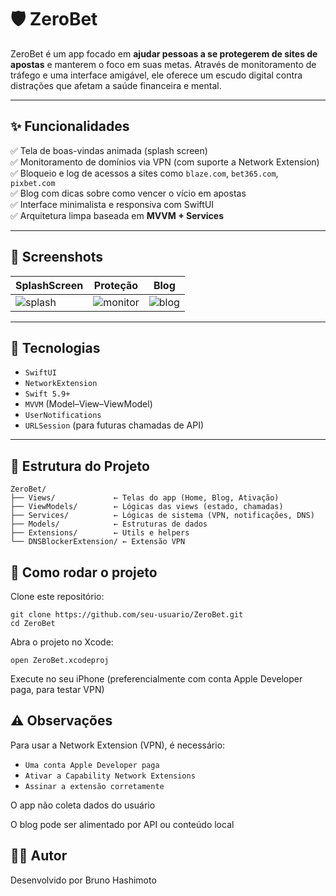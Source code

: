 # 🛡️ ZeroBet

ZeroBet é um app focado em **ajudar pessoas a se protegerem de sites de apostas** e manterem o foco em suas metas. Através de monitoramento de tráfego e uma interface amigável, ele oferece um escudo digital contra distrações que afetam a saúde financeira e mental.

---

## ✨ Funcionalidades

✅ Tela de boas-vindas animada (splash screen)  
✅ Monitoramento de domínios via VPN (com suporte a Network Extension)  
✅ Bloqueio e log de acessos a sites como `blaze.com`, `bet365.com`, `pixbet.com`  
✅ Blog com dicas sobre como vencer o vício em apostas  
✅ Interface minimalista e responsiva com SwiftUI  
✅ Arquitetura limpa baseada em **MVVM + Services**

---

## 📸 Screenshots

| SplashScreen | Proteção | Blog |
|--------------|----------|------|
| ![splash](https://via.placeholder.com/200x400?text=Splash) | ![monitor](https://via.placeholder.com/200x400?text=Protecao) | ![blog](https://via.placeholder.com/200x400?text=Blog) |

---

## 🧠 Tecnologias

- `SwiftUI`
- `NetworkExtension`
- `Swift 5.9+`
- `MVVM` (Model–View–ViewModel)
- `UserNotifications`
- `URLSession` (para futuras chamadas de API)

---

## 🧱 Estrutura do Projeto

```plaintext
ZeroBet/
├── Views/             ← Telas do app (Home, Blog, Ativação)
├── ViewModels/        ← Lógicas das views (estado, chamadas)
├── Services/          ← Lógicas de sistema (VPN, notificações, DNS)
├── Models/            ← Estruturas de dados
├── Extensions/        ← Utils e helpers
└── DNSBlockerExtension/ ← Extensão VPN
```

##  🚀 Como rodar o projeto
Clone este repositório:

```
git clone https://github.com/seu-usuario/ZeroBet.git
cd ZeroBet
```

Abra o projeto no Xcode:

```
open ZeroBet.xcodeproj
```

Execute no seu iPhone (preferencialmente com conta Apple Developer paga, para testar VPN)

##  ⚠️ Observações
Para usar a Network Extension (VPN), é necessário:

- `Uma conta Apple Developer paga`
- `Ativar a Capability Network Extensions`
- `Assinar a extensão corretamente`

O app não coleta dados do usuário

O blog pode ser alimentado por API ou conteúdo local

##  👨‍💻 Autor
Desenvolvido por Bruno Hashimoto

